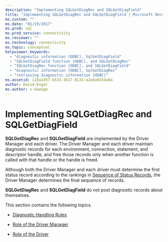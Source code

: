 ```yaml
---
description: "Implementing SQLGetDiagRec and SQLGetDiagField"
title: "Implementing SQLGetDiagRec and SQLGetDiagField | Microsoft Docs"
ms.custom: ""
ms.date: "01/19/2017"
ms.prod: sql
ms.prod_service: connectivity
ms.reviewer: ""
ms.technology: connectivity
ms.topic: conceptual
helpviewer_keywords: 
  - "diagnostic information [ODBC], SqlGetDiagField"
  - "SQLGetDiagField function [ODBC], and SQLGetDiagRec"
  - "SQLGetDiagRec function [ODBC], and SQLGetDiagField"
  - "diagnostic information [ODBC], SqlGetDiagRec"
  - "retrieving diagnostic information [ODBC]"
ms.assetid: 11ba1857-b533-4517-8131-a2a8a0154a0a
author: David-Engel
ms.author: v-daenge
---
```

# Implementing SQLGetDiagRec and SQLGetDiagField
**SQLGetDiagRec** and **SQLGetDiagField** are implemented by the Driver Manager and each driver. The Driver Manager and each driver maintain diagnostic records for each environment, connection, statement, and descriptor handle, and free those records only when another function is called with that handle or the handle is freed.  
  
 Although both the Driver Manager and each driver must determine the first status record according to the rankings in [Sequence of Status Records](../../../odbc/reference/develop-app/sequence-of-status-records.md), the Driver Manager determines the final sequence of records.  
  
 **SQLGetDiagRec** and **SQLGetDiagField** do not post diagnostic records about themselves.  
  
 This section contains the following topics.  
  
-   [Diagnostic Handling Rules](../../../odbc/reference/develop-app/diagnostic-handling-rules.md)  
  
-   [Role of the Driver Manager](../../../odbc/reference/develop-app/role-of-the-driver-manager.md)  
  
-   [Role of the Driver](../../../odbc/reference/develop-app/role-of-the-driver.md)
